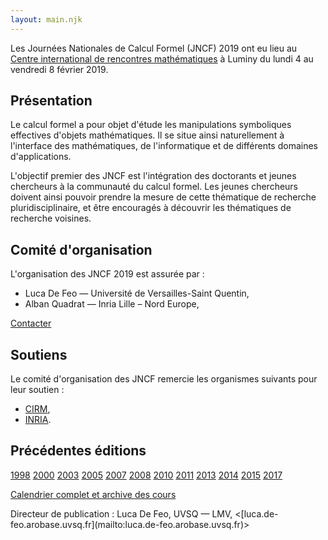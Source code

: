 ```yaml
---
layout: main.njk
---
```


Les Journées Nationales de Calcul Formel (JNCF) 2019 ont eu lieu au
[Centre international de rencontres
mathématiques](http://www.cirm.univ-mrs.fr/) à Luminy du lundi 4 au
vendredi 8 février 2019.

## Présentation

Le calcul formel a pour objet d'étude les manipulations symboliques
effectives d'objets mathématiques. Il se situe ainsi naturellement à
l'interface des mathématiques, de l'informatique et de différents
domaines d'applications.

L'objectif premier des JNCF est l'intégration des doctorants et jeunes
chercheurs à la communauté du calcul formel. Les jeunes chercheurs
doivent ainsi pouvoir prendre la mesure de cette thématique de
recherche pluridisciplinaire, et être encouragés à découvrir les
thématiques de recherche voisines.

## Comité d'organisation

L'organisation des JNCF 2019 est assurée par :

- Luca De Feo — Université de Versailles-Saint Quentin,
- Alban Quadrat — Inria Lille – Nord Europe,

[Contacter](mailto:jncf2019.arobase.listes.math.cnrs.fr)

## Soutiens

Le comité d'organisation des JNCF remercie les organismes suivants
pour leur soutien :

- [CIRM](http://www.cirm-math.com/),
- [INRIA](http://www.inria.fr/).

## Précédentes éditions

[1998](http://www-sop.inria.fr/galaad/conf/cirm98/)
[2000](http://www-sop.inria.fr/galaad/conf/jcf2000.html)
[2003](hist/2003/jncf2003.html)
[2005](http://www.lifl.fr/~sedoglav/JNCF2005/)
[2007](http://jncf2007.loria.fr/)
[2008](http://jncf2008.loria.fr/)
[2010](http://jncf.math.cnrs.fr/2010/)
[2011](http://jncf.math.cnrs.fr/2011/)
[2013](http://jncf2013.imag.fr/)
[2014](http://www.lifl.fr/jncf2014/)
[2015](http://www.lifl.fr/jncf2015/)
[2017](http://jncf2017.lip6.fr/)

[Calendrier complet et archive des cours](http://jncf.math.cnrs.fr/)

<p class="legal">
Directeur de publication : Luca De Feo,	UVSQ — LMV,
&lt;[luca.de-feo.arobase.uvsq.fr](mailto:luca.de-feo.arobase.uvsq.fr)&gt;
</p>
